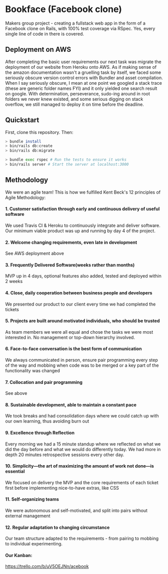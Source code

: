 # Bookface (Facebook clone)

Makers group project - creating a fullstack web app in the form of a Facebook clone on Rails, with 100% test coverage via RSpec. Yes, every single line of code in there is covered.

## Deployment on AWS

After completing the basic user requirements our next task was migrate the deployment of our website from Heroku onto AWS. As if making sense of the amazon documentation wasn't a gruelling task by itself, we faced some seriously obscure version control errors with Bundler and asset compilation. When I say seriously obscure, I mean at one point we googled a stack trace (these are generic folder names FYI) and it only yielded one search result on google. With determination, perseverance, sudo-ing around in root folders we never knew existed, and some serious digging on stack overflow, we still managed to deploy it on time before the deadline. 

## Quickstart

First, clone this repository. Then:

```bash
> bundle install
> bin/rails db:create
> bin/rails db:migrate

> bundle exec rspec # Run the tests to ensure it works
> bin/rails server # Start the server at localhost:3000
```

## Methodology
We were an agile team! This is how we fulfilled Kent Beck's 12 principles of Agile Methodology:

#### 1. Customer satisfaction through early and continuous delivery of useful software
We used Travis CI & Heroku to continuously integrate and deliver software. Our minimum viable product was up and running by day 4 of the project.

#### 2. Welcome changing requirements, even late in development
See AWS deployment above

#### 3. Frequently Delivered Software(weeks rather than months)
MVP up in 4 days, optional features also added, tested and deployed within 2 weeks

#### 4. Close, daily cooperation between business people and developers
We presented our product to our client every time we had completed the tickets

#### 5. Projects are built around motivated individuals, who should be trusted
As team members we were all equal and chose the tasks we were most interested in. No management or top-down hierarchy involved.

#### 6. Face-to-face conversation is the best form of communication
We always communicated in person, ensure pair programming every step of the way and mobbing when code was to be merged or a key part of the functionality was changed

#### 7. Collocation and pair programming
See above

#### 8. Sustainable development, able to maintain a constant pace
We took breaks and had consolidation days where we could catch up with our own learning, thus avoiding burn out

#### 9. Excellence through Reflection
Every morning we had a 15 minute standup where we reflected on what we did the day before and what we would do differently today. We had more in depth 20 minutes retrospective sessions every other day.

#### 10. Simplicity—the art of maximizing the amount of work not done—is essential
We focused on delivery the MVP and the core requirements of each ticket first before implementing nice-to-have extras, like CSS

#### 11. Self-organizing teams
We were autonomous and self-motivated, and split into pairs without external management

#### 12. Regular adaptation to changing circumstance
Our team structure adapted to the requirements - from pairing to mobbing to individual experimenting.

#### Our Kanban:

https://trello.com/b/uV5OEJNn/acebook
